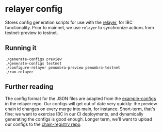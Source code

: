 # relayer config

Stores config generation scripts for use with the [relayer](https://github.com/cosmos/relayer),
for IBC functionality. Prior to mainnet, we use `relayer` to synchronize actions
from testnet-preview to testnet.

## Running it

```
./generate-configs preview
./generate-configs testnet
./configure-relayer penumbra-preview penumbra-testnet
./run-relayer
```

## Further reading
The config format for the JSON files are adapted from the [example-configs](https://github.com/cosmos/relayer/tree/main/docs/example-configs)
in the relayer repo. Our configs will get out of date very quickly: the preview chain id changes
on every merge into main, for instance. Short-term, that's fine: we want to exercise IBC
in our CI deployments, and dynamically generating the configs is good enough. Longer term, we'll want
to upload our configs to the [chain-registry repo](https://github.com/cosmos/chain-registry).
